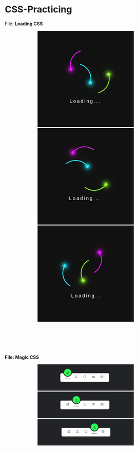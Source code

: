 # CSS-Practicing

File: <b>Loading CSS<b>

<p align="center">
  <img src="./image/loading1.png" width="300" title="loading text">
  <img src="./image/loading2.png" width="300" title="loading2 text">
  <img src="./image/loading3.png" width="300" title="loading3 text">
</p>
<br>
<br>
<br>
<br>
<br>
File: <b>Magic CSS<b>

<p align="center">
  <img src="./image/Home.png" width="300" title="hover text">
  <img src="./image/profile.png" width="300" title="hover text">
  <img src="./image/photos.png" width="300" title="hover text">
</p>
